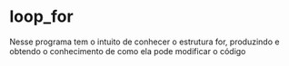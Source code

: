 # loop_for
Nesse programa tem o intuito de conhecer o estrutura for, produzindo e obtendo o conhecimento de como ela pode modificar o código
